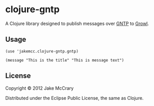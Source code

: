 # clojure-gntp

A Clojure library designed to publish messages over [GNTP](http://growl.info/documentation/developer/gntp.php) to [Growl](http://growl.info).

## Usage

    (use 'jakemcc.clojure-gntp.gntp)

    (message "This is the title" "This is message text")

## License

Copyright © 2012 Jake McCrary

Distributed under the Eclipse Public License, the same as Clojure.
